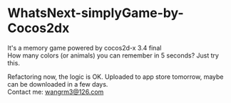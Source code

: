 # WhatsNext-simplyGame-by-Cocos2dx

It's a memory game powered by cocos2d-x 3.4 final                   
How many colors (or animals) you can remember in 5 seconds? Just try this.


Refactoring now, the logic is OK. Uploaded to app store tomorrow, maybe can be downloaded in a few days.        
Contact me: wangrm3@126.com
